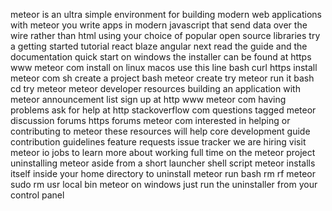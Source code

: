 meteor is an ultra simple environment for building modern web applications with meteor you write apps in modern javascript that send data over the wire rather than html using your choice of popular open source libraries try a getting started tutorial react blaze angular next read the guide and the documentation quick start on windows the installer can be found at https www meteor com install on linux macos use this line bash curl https install meteor com sh create a project bash meteor create try meteor run it bash cd try meteor meteor developer resources building an application with meteor announcement list sign up at http www meteor com having problems ask for help at http stackoverflow com questions tagged meteor discussion forums https forums meteor com interested in helping or contributing to meteor these resources will help core development guide contribution guidelines feature requests issue tracker we are hiring visit meteor io jobs to learn more about working full time on the meteor project uninstalling meteor aside from a short launcher shell script meteor installs itself inside your home directory to uninstall meteor run bash rm rf meteor sudo rm usr local bin meteor on windows just run the uninstaller from your control panel